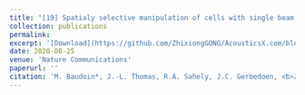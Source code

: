 ```yaml
---
title: "[19] Spatialy selective manipulation of cells with single beam acoustical tweezers"
collection: publications
permalink: 
excerpt: '[Download](https://github.com/ZhixiongGONG/AcousticsX.com/blob/2aa16be20c8173eebd17a822dc9a7860d6509e8b/files/Journal_C08_2020Nature%20Commun.pdf)'
date: 2020-08-25
venue: 'Nature Communications'
paperurl: ''
citation: 'M. Baudoin*, J.-L. Thomas, R.A. Sahely, J.C. Gerbedoen, <b>Z. Gong</b>, A. Sivery, O. Bou Matar, N. Smagin, P. Favreau, A. Vlandas*. Spatialy selective manipulation of cells with single beam acoustical tweezers. <i>Nature Communications</i> 11, 4244, (2020). (https://www.nature.com/articles/s41467-020-18000-y)'
---
```

